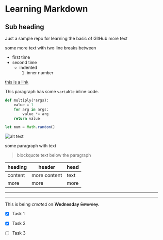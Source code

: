# Learning Markdown
## Sub heading
Just a sample repo for learning the basic of GitHub
more text

some more text with two line breaks between

- first time
- second time
  - indented
    1. inner number

[this is a link](https://www.github.com)

This paragraph has some `variable` inline code.

```python
def multiply(*args):
    value = 1
    for arg in args:
        value *= arg
    return value
```
```javascript
let num = Math.random()
```

![alt text](http://picsum.photos/200/200)

some paragraph with text
>blockquote text below the paragraph

<!-- creating a table -->

| heading | header | head |
| --- | ---| --- |
| content | more content | text |
| more | more | more |

<!-- Horizontal line -->

---
___


This is being *created* on **Wednesday** ~~Saturday~~. 

<!-- Task List -->

* [x] Task 1
* [x] Task 2
* [ ] Task 3

